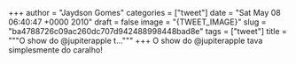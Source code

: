 
+++
author = "Jaydson Gomes"
categories = ["tweet"]
date = "Sat May 08 06:40:47 +0000 2010"
draft = false
image = "{TWEET_IMAGE}"
slug = "ba4788726c09ac260dc707d942488998448bad8e"
tags = ["tweet"]
title = """O show do @jupiterapple t..."""
+++
O show do @jupiterapple tava simplesmente do caralho!
